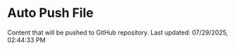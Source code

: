 # Auto Push File

Content that will be pushed to GitHub repository.
Last updated: 07/29/2025, 02:44:33 PM